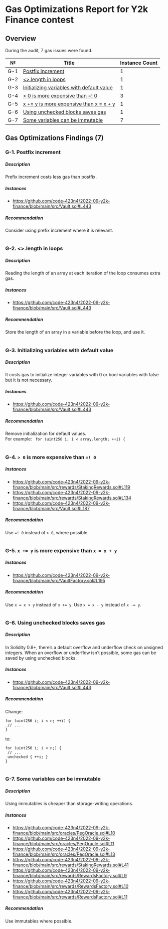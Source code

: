# Gas Optimizations Report for Y2k Finance contest

## Overview
During the audit, 7 gas issues were found.

№ | Title | Instance Count
--- | --- | --- 
G-1 | [Postfix increment](#g-1-postfix-increment) | 1
G-2 | [<>.length in loops](#g-2-length-in-loops) | 1
G-3 | [Initializing variables with default value](#g-3-initializing-variables-with-default-value) | 1
G-4 | [> 0 is more expensive than =! 0](#g-4--0-is--more-expensive-than--0) | 3
G-5 | [x += y is more expensive than x = x + y](#g-5-x--y-is--more-expensive-than-x--x--y) | 1
G-6 | [Using unchecked blocks saves gas](#g-6-using-unchecked-blocks-saves-gas) | 1
G-7 | [Some variables can be immutable](#g-7-some-variables-can-be-immutable) | 7

## Gas Optimizations Findings (7)
### G-1. Postfix increment
##### Description
Prefix increment costs less gas than postfix.

##### Instances
- https://github.com/code-423n4/2022-09-y2k-finance/blob/main/src/Vault.sol#L443

##### Recommendation
Consider using prefix increment  where it is relevant. 

#
### G-2. <>.length in loops
##### Description
Reading the length of an array at each iteration of the loop consumes extra gas.

##### Instances
- https://github.com/code-423n4/2022-09-y2k-finance/blob/main/src/Vault.sol#L443

##### Recommendation
Store the length of an array in a variable before the loop, and use it.

#
### G-3. Initializing variables with default value
##### Description
It costs gas to initialize integer variables with 0 or bool variables with false but it is not necessary.

##### Instances
- https://github.com/code-423n4/2022-09-y2k-finance/blob/main/src/Vault.sol#L443

##### Recommendation
Remove initialization for default values.  
For example:
``` for (uint256 i; i < array.length; ++i) {```

#
### G-4. ```> 0``` is  more expensive than ```=! 0```
##### Instances
- https://github.com/code-423n4/2022-09-y2k-finance/blob/main/src/rewards/StakingRewards.sol#L119 
- https://github.com/code-423n4/2022-09-y2k-finance/blob/main/src/rewards/StakingRewards.sol#L134 
- https://github.com/code-423n4/2022-09-y2k-finance/blob/main/src/Vault.sol#L187

##### Recommendation
Use ```=! 0``` instead of ```> 0```, where possible.

#
### G-5. ```x += y``` is  more expensive than ```x = x + y```
##### Instances
- https://github.com/code-423n4/2022-09-y2k-finance/blob/main/src/VaultFactory.sol#L195

##### Recommendation
Use ```x = x + y``` instead of ```x += y```.
Use ```x = x - y``` instead of ```x -= y```.

#
### G-6. Using unchecked blocks saves gas
##### Description
In Solidity 0.8+, there’s a default overflow and underflow check on unsigned integers. When an overflow or underflow isn’t possible, some gas can be saved by using unchecked blocks.

##### Instances
- https://github.com/code-423n4/2022-09-y2k-finance/blob/main/src/Vault.sol#L443

##### Recommendation
Change:
```
for (uint256 i; i < n; ++i) {
 // ...
}
```
to:
```
for (uint256 i; i < n;) { 
 // ...
 unchecked { ++i; }
}
```

#
### G-7. Some variables can be immutable
##### Description
Using immutables is cheaper than storage-writing operations.

##### Instances
- https://github.com/code-423n4/2022-09-y2k-finance/blob/main/src/oracles/PegOracle.sol#L10
- https://github.com/code-423n4/2022-09-y2k-finance/blob/main/src/oracles/PegOracle.sol#L11
- https://github.com/code-423n4/2022-09-y2k-finance/blob/main/src/oracles/PegOracle.sol#L13
- https://github.com/code-423n4/2022-09-y2k-finance/blob/main/src/rewards/StakingRewards.sol#L41
- https://github.com/code-423n4/2022-09-y2k-finance/blob/main/src/rewards/RewardsFactory.sol#L9
- https://github.com/code-423n4/2022-09-y2k-finance/blob/main/src/rewards/RewardsFactory.sol#L10
- https://github.com/code-423n4/2022-09-y2k-finance/blob/main/src/rewards/RewardsFactory.sol#L11

##### Recommendation
Use immutables where possible.  